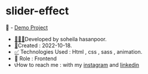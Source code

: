 # slider-effect
📌 - [Demo Project](https://soheilahpb.github.io/slider-effect/)
- <a href="https://fa.piliapp.com/emoji/list/?skin=1f3fb" class="active">👩🏻‍💻</a>Developed by soheila hasanpoor.
- <a href="https://fa.piliapp.com/emoji/list/?skin=1f3fb" class="active">📅</a>Created : 2022-10-18.
- <a title="Symbols" href="https://fa.piliapp.com/emoji/list/?skin=1f3fb#symbols">✅</a> Technologies Used : Html , css , sass , animation.
- 🔘 Role : Frontend
- 📞How to reach me : with my 
[instagram](https://www.instagram.com/soheila_hasanpoor_web) and 
[linkedin](https://www.linkedin.com/in/soheila-hasanpoor-8b2903273/)
